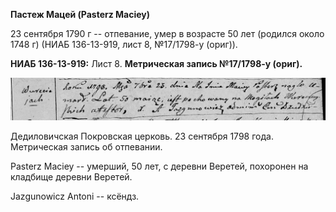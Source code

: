 **Пастеж Мацей (Pasterz Maciey)**

23 сентября 1790 г -- отпевание, умер в возрасте 50 лет (родился около
1748 г) (НИАБ 136-13-919, лист 8, №17/1798-у (ориг)).

**НИАБ 136-13-919:** Лист 8. **Метрическая запись №17/1798-у (ориг).**

![](./media/c252f568eceb6b04f9cb7d4b66d03633b94fcb31.png)

Дедиловичская Покровская церковь. 23 сентября 1798 года. Метрическая
запись об отпевании.

Pasterz Maciey -- умерший, 50 лет, с деревни Веретей, похоронен на
кладбище деревни Веретей.

Jazgunowicz Antoni -- ксёндз.
